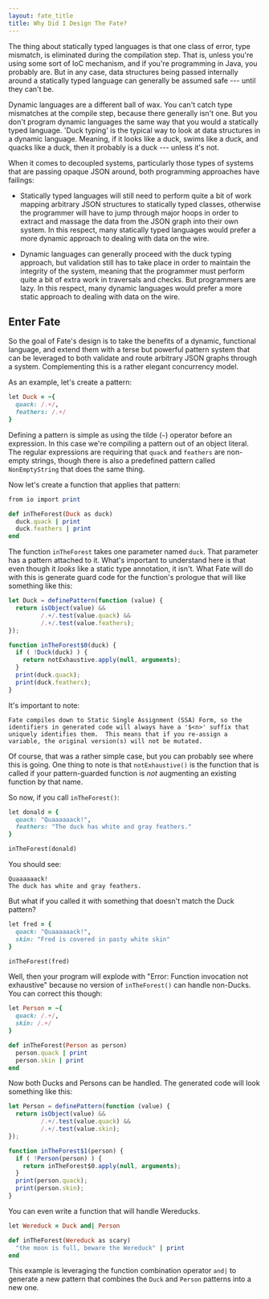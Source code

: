 ```yaml
---
layout: fate_title
title: Why Did I Design The Fate?
---
```

The thing about statically typed languages is that one class of error, type mismatch, is eliminated during the compilation step.  That is, unless you're using some sort of IoC mechanism, and if you're programming in Java, you probably are.  But in any case, data structures being passed internally around a statically typed language can generally be assumed safe --- until they can't be.

Dynamic languages are a different ball of wax.  You can't catch type mismatches at the compile step, because there generally isn't one.  But you don't program dynamic languages the same way that you would a statically typed language.  'Duck typing' is the typical way to look at data structures in a dynamic language.  Meaning, if it looks like a duck, swims like a duck, and quacks like a duck, then it probably is a duck --- unless it's not.

When it comes to decoupled systems, particularly those types of systems that are passing opaque JSON around, both programming approaches have failings:

* Statically typed languages will still need to perform quite a bit of work mapping arbitrary JSON structures to statically typed classes, otherwise the programmer will have to jump through major hoops in order to extract and massage the data from the JSON graph into their own system.  In this respect, many statically typed languages would prefer a more dynamic approach to dealing with data on the wire.

* Dynamic languages can generally proceed with the duck typing approach, but validation still has to take place in order to maintain the integrity of the system, meaning that the programmer must perform quite a bit of extra work in traversals and checks.  But programmers are lazy.  In this respect, many dynamic languages would prefer a more static approach to dealing with data on the wire.

## Enter Fate
So the goal of Fate's design is to take the benefits of a dynamic, functional language, and extend them with a terse but powerful pattern system that can be leveraged to both validate and route arbitrary JSON graphs through a system.  Complementing this is a rather elegant concurrency model.

As an example, let's create a pattern:

```ruby
let Duck = ~{
  quack: /.+/,
  feathers: /.+/
}
```

Defining a pattern is simple as using the tilde (`~`) operator before an expression.  In this case we're compiling a pattern out of an object literal.  The regular expressions are requiring that `quack` and `feathers` are non-empty strings, though there is also a predefined pattern called `NonEmptyString` that does the same thing.

Now let's create a function that applies that pattern:

```ruby
from io import print

def inTheForest(Duck as duck)
  duck.quack | print
  duck.feathers | print
end
```

The function `inTheForest` takes one parameter named `duck`.  That parameter has a pattern attached to it.  What's important to understand here is that even though it *looks* like a static type annotation, it isn't.  What Fate will do with this is generate guard code for the function's prologue that will like something like this:

```javascript
let Duck = definePattern(function (value) {
  return isObject(value) && 
         /.+/.test(value.quack) && 
         /.+/.test(value.feathers); 
});

function inTheForest$0(duck) {
  if ( !Duck(duck) ) {
    return notExhaustive.apply(null, arguments);
  }
  print(duck.quack);
  print(duck.feathers);
}
```

It's important to note:

    Fate compiles down to Static Single Assignment (SSA) Form, so the identifiers in generated code will always have a '$<n>' suffix that uniquely identifies them.  This means that if you re-assign a variable, the original version(s) will not be mutated.

Of course, that was a rather simple case, but you can probably see where this is going.  One thing to note is that `notExhaustive()` is the function that is called if your pattern-guarded function is *not* augmenting an existing function by that name.

So now, if you call `inTheForest()`:

```ruby
let donald = {
  quack: "Quaaaaaack!",
  feathers: "The duck has white and gray feathers."
}

inTheForest(donald)
```

You should see:

```
Quaaaaaack!
The duck has white and gray feathers.
```

But what if you called it with something that doesn't match the Duck pattern?

```ruby
let fred = {
  quack: "Quaaaaaack!",
  skin: "Fred is covered in pasty white skin"
}

inTheForest(fred)
```

Well, then your program will explode with "Error: Function invocation not exhaustive" because no version of `inTheForest()` can handle non-Ducks.  You can correct this though:

```ruby
let Person = ~{
  quack: /.+/,
  skin: /.+/
}

def inTheForest(Person as person)
  person.quack | print
  person.skin | print
end
```

Now both Ducks and Persons can be handled.  The generated code will look something like this:

```javascript
let Person = definePattern(function (value) {
  return isObject(value) && 
         /.+/.test(value.quack) && 
         /.+/.test(value.skin); 
});

function inTheForest$1(person) {
  if ( !Person(person) ) {
    return inTheForest$0.apply(null, arguments);
  }
  print(person.quack);
  print(person.skin);
}
```

You can even write a function that will handle Wereducks.

```ruby
let Wereduck = Duck and| Person

def inTheForest(Wereduck as scary)
  "the moon is full, beware the Wereduck" | print
end
```

This example is leveraging the function combination operator `and|` to generate a new pattern that combines the `Duck` and `Person` patterns into a new one.
